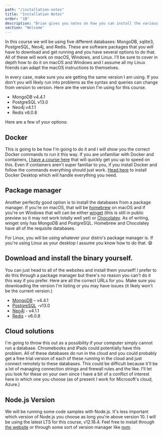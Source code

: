 ```yaml
---
path: "/installation-notes"
title: "Installation Notes"
order: "1B"
description: "Brian gives you notes on how you can install the various databases you will be using in this course."
section: "Welcome"
---
```


In this course we will be using five different databases: MongoDB, sqlite3, PostgreSQL, Neo4j, and Redis. These are software packages that you will have to download and get running and you have several options to do that. All of these will work on macOS, Windows, and Linux. I'll be sure to cover in depth how to do it on macOS and Windows and I assume all my Linux friends can adapt the macOS instructions to themselves.

In every case, make sure you are getting the same version I am using. If you don't you will likely run into problems as the syntax and queries can change from version to version. Here are the version I'm using for this course.

- MongoDB v4.4.1
- PostgreSQL v13.0
- Neo4j v4.1.1
- Redis v6.0.8

Here are a few of your options:

## Docker

This is going to be how I'm going to do it and I will show you the correct Docker commands to run it this way. If you are unfamiliar with Docker and containers, [I have a course here][containers] that will quickly get you up to speed on this. Even if containers aren't super familiar to you, if you install Docker and follow the commands everything should just work. [Head here][docker] to install Docker Desktop which will handle everything you need.

## Package manager

Another perfectly good option is to install the databases from a package manager. If you're on macOS, that will be [homebrew][brew] on macOS and if you're on Windows that will can be either [winget][winget] (this is still in public preview so it may not work totally well yet) or [Chocolatey][choc]. As of writing, winget only has MongoDB and PostgreSQL. Homebrew and Chocolatey have all of the requisite databases.

For Linux, you will be using whatever your distro's package manager is. If you're using Linux as your desktop I assume you know how to do that. 😄

## Download and install the binary yourself.

You can just head to all of the websites and install them yourself! I prefer to do this through a package manager but there's no reason you can't do it this way if you prefer. Here are all the correct URLs for you. Make sure you downloading the version I'm listing or you may have issues (it likely won't be the current version.)

- [MongoDB][mongodb] – v4.4.1
- [PostgreSQL][postgresql] -v13.0
- [Neo4j][neo4j] - v4.1.1
- [Redis][redis] - v6.0.8

## Cloud solutions

I'm going to throw this out as a possibility if your computer simply cannot run a database. Chromebooks and iPads could potentially have this problem. All of these databases do run in the cloud and you could probably get a free trial version of each of these running in the cloud and just connect remotely to these databases. This could be difficult because it'll be a lot of managing connection strings and firewall rules and the like. I'll let you look for these on your own since I have a bit of a conflict of interest here in which one you choose (as of present I work for Microsoft's cloud, Azure.)

## Node.js Version

We will be running some code samples with Node.js. It's less important which version of Node.js you choose as long you're above version 10. I will be using the latest LTS for this course, v12.18.4. Feel free to install through [the website][node] or through some sort of version manager like [nvm][nvm].

[containers]: https://frontendmasters.com/courses/complete-intro-containers/
[docker]: https://www.docker.com/products/docker-desktop
[winget]: https://docs.microsoft.com/en-us/windows/package-manager/winget/#install-winget
[choc]: https://chocolatey.org/
[brew]: https://brew.sh/
[mongodb]: https://www.mongodb.com/try/download/community
[postgresql]: https://www.postgresql.org/download/
[neo4j]: https://neo4j.com/download-center/#community
[redis]: https://redis.io/download
[nvm]: https://github.com/nvm-sh/nvm
[node]: https://nodejs.org/download/release/v12.18.4/
